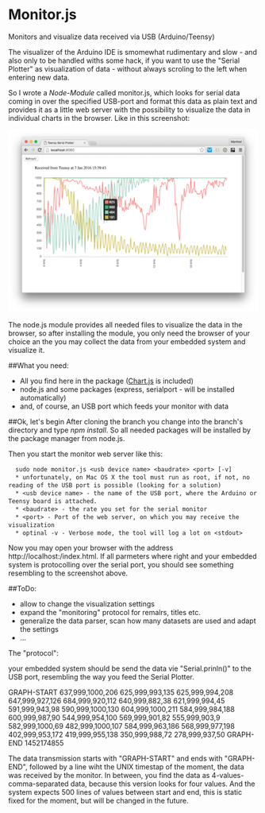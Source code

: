 # Monitor.js
Monitors and visualize data received via USB (Arduino/Teensy)

The visualizer of the Arduino IDE is smomewhat rudimentary and slow - and also only to be handled withs some hack, if you want to use the "Serial Plotter" as visualization of data - without always scroling to the left when entering new data.

So I wrote a _Node-Module_ called monitor.js, which looks for serial data coming in over the specified USB-port and format this data as plain text and provides it as a little web server with the possibility to visualize the data in individual charts in the browser. Like in this screenshot:

![alt tag](images/Screenshot.png)

The node.js module provides all needed files to visualize the data in the browser, so after installing the module, you only need the browser of your choice an the you may collect the data from your embedded system and visualize it.

##What you need:
* All you find here in the package ([Chart.js](https://github.com/nnnick/Chart.js) is included)
* node.js and some packages (express, serialport - will be installed automatically)
* and, of course, an USB port which feeds your monitor with data

##Ok, let's begin
After cloning the branch you change into the branch's directory and type *npm install*. So all needed packages will be installed by the package manager from node.js.

Then you start the monitor web server like this:

      sudo node monitor.js <usb device name> <baudrate> <port> [-v] 
      * unfortunately, on Mac OS X the tool must run as root, if not, no reading of the USB port is possible (looking for a solution) 
      * <usb device name> - the name of the USB port, where the Arduino or Teensy board is attached.
      * <baudrate> - the rate you set for the serial monitor
      * <port> - Port of the web server, on which you may receive the visualization
      * optinal -v - Verbose mode, the tool will log a lot on <stdout>
      
Now you may open your browser with the address http://localhost:<port>/index.html. If all parmeters where right and your embedded system is protocolling over the serial port, you should see something resembling to the screenshot above.

##ToDo: 
* allow to change the visualization settings
* expand the "monitoring" protocol for remalrs, titles etc.
* generalize the data parser, scan how many datasets are used and adapt the settings
* ...

The "protocol":

your embedded system should be send the data vie "Serial.prinln()" to the USB port, resembling the way you feed the Serial Plotter.


GRAPH-START
637,999,1000,206
625,999,993,135
625,999,994,208
647,999,927,126
684,999,920,112
640,999,882,38
621,999,994,45
591,999,943,98
590,999,1000,130
604,999,1000,211
584,999,984,188
600,999,987,90
544,999,954,100
569,999,901,82
555,999,903,9
582,999,1000,69
482,999,1000,107
584,999,963,186
568,999,977,198
402,999,953,172
419,999,955,138
350,999,988,72
278,999,937,50
GRAPH-END
1452174855

The data transmission starts with "GRAPH-START" and ends with "GRAPH-END", followed by a line wiht the UNIX timestap of the moment, the data was received by the monitor. In between, you find the data as 4-values-comma-separated data, because this version looks for four values. And the system expects 500 lines of values between start and end, this is static fixed for the moment, but will be changed in the future.


